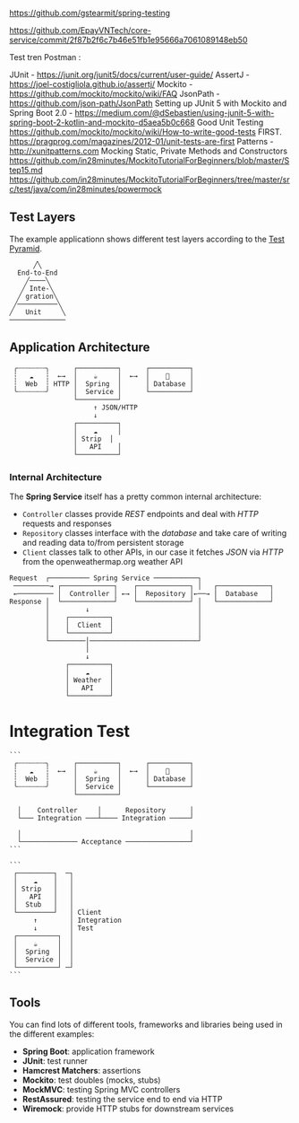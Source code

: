 https://github.com/gstearmit/spring-testing

https://github.com/EpayVNTech/core-service/commit/2f87b2f6c7b46e51fb1e95666a7061089148eb50

Test tren Postman : 


JUnit - https://junit.org/junit5/docs/current/user-guide/
AssertJ - https://joel-costigliola.github.io/assertj/
Mockito - https://github.com/mockito/mockito/wiki/FAQ
JsonPath - https://github.com/json-path/JsonPath
Setting up JUnit 5 with Mockito and Spring Boot 2.0 - https://medium.com/@dSebastien/using-junit-5-with-spring-boot-2-kotlin-and-mockito-d5aea5b0c668
Good Unit Testing
https://github.com/mockito/mockito/wiki/How-to-write-good-tests
FIRST. https://pragprog.com/magazines/2012-01/unit-tests-are-first
Patterns - http://xunitpatterns.com
Mocking Static, Private Methods and Constructors
https://github.com/in28minutes/MockitoTutorialForBeginners/blob/master/Step15.md
https://github.com/in28minutes/MockitoTutorialForBeginners/tree/master/src/test/java/com/in28minutes/powermock


## Test Layers
The example applicationn shows different test layers according to the [Test Pyramid](https://martinfowler.com/bliki/TestPyramid.html).

```
      ╱╲
  End-to-End
    ╱────╲
   ╱ Inte-╲
  ╱ gration╲
 ╱──────────╲
╱   Unit     ╲
──────────────
```

## Application Architecture

```
 ╭┄┄┄┄┄┄┄╮      ┌──────────┐      ┌──────────┐
 ┆   ☁   ┆  ←→  │    ☕     │  ←→  │    💾     │
 ┆  Web  ┆ HTTP │  Spring  │      │ Database │
 ╰┄┄┄┄┄┄┄╯      │  Service │      └──────────┘
                └──────────┘
                     ↑ JSON/HTTP
                     ↓
                ┌──────────┐
                │    ☁     │
                │ Strip  │
                │   API    │
                └──────────┘
```

### Internal Architecture
The **Spring Service** itself has a pretty common internal architecture:

  * `Controller` classes provide _REST_ endpoints and deal with _HTTP_ requests and responses
  * `Repository` classes interface with the _database_ and take care of writing and reading data to/from persistent storage
  * `Client` classes talk to other APIs, in our case it fetches _JSON_ via _HTTP_ from the openweathermap.org weather API


  ```
  Request  ┌────────── Spring Service ───────────┐
   ─────────→ ┌─────────────┐    ┌─────────────┐ │   ┌─────────────┐
   ←───────── │  Controller │ ←→ │  Repository │←──→ │  Database   │
  Response │  └─────────────┘    └─────────────┘ │   └─────────────┘
           │         ↓                           │
           │    ┌──────────┐                     │
           │    │  Client  │                     │
           │    └──────────┘                     │
           └─────────│───────────────────────────┘
                     │
                     ↓   
                ┌──────────┐
                │    ☁     │
                │ Weather  │
                │   API    │
                └──────────┘
  ```  
    
 #  Integration Test  
    
    ```
     ╭┄┄┄┄┄┄┄╮      ┌──────────┐      ┌──────────┐
     ┆   ☁   ┆  ←→  │    ☕     │  ←→  │    💾     │
     ┆  Web  ┆      │  Spring  │      │ Database │
     ╰┄┄┄┄┄┄┄╯      │  Service │      └──────────┘
                    └──────────┘
    
      │    Controller     │      Repository      │
      └─── Integration ───┴──── Integration ─────┘
    
      │                                          │
      └────────────── Acceptance ────────────────┘               
    ```
    
    ```
     ┌─────────┐  ─┐
     │    ☁    │   │
     │ Strip   │   │
     │   API   │   │
     │  Stub   │   │
     └─────────┘   │ Client
          ↑        │ Integration
          ↓        │ Test
     ┌──────────┐  │
     │    ☕     │  │
     │  Spring  │  │
     │  Service │  │
     └──────────┘ ─┘
    ```


## Tools
You can find lots of different tools, frameworks and libraries being used in the different examples:

  * **Spring Boot**: application framework
  * **JUnit**: test runner
  * **Hamcrest Matchers**: assertions
  * **Mockito**: test doubles (mocks, stubs)
  * **MockMVC**: testing Spring MVC controllers
  * **RestAssured**: testing the service end to end via HTTP
  * **Wiremock**: provide HTTP stubs for downstream services